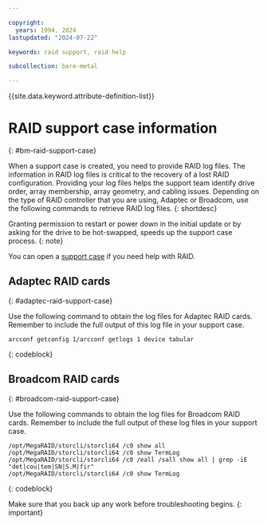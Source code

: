 ```yaml
---

copyright:
  years: 1994, 2024
lastupdated: "2024-07-22"

keywords: raid support, raid help

subcollection: bare-metal

---
```


{{site.data.keyword.attribute-definition-list}}

# RAID support case information
{: #bm-raid-support-case}

When a support case is created, you need to provide RAID log files. The information in RAID log files is critical to the recovery of a lost RAID configuration. Providing your log files helps the support team identify drive order, array membership, array geometry, and cabling issues. Depending on the type of RAID controller that you are using, Adaptec or Broadcom, use the following commands to retrieve RAID log files.
{: shortdesc}

Granting permission to restart or power down in the initial update or by asking for the drive to be hot-swapped, speeds up the support case process.
{: note}

You can open a [support case](/docs/get-support?topic=get-support-using-avatar#getting-support) if you need help with RAID.

## Adaptec RAID cards
{: #adaptec-raid-support-case}

Use the following command to obtain the log files for Adaptec RAID cards. Remember to include the full output of this log file in your support case.

```text
arcconf getconfig 1/arcconf getlogs 1 device tabular
```
{: codeblock}

## Broadcom RAID cards
{: #broadcom-raid-support-case}

Use the following commands to obtain the log files for Broadcom RAID cards. Remember to include the full output of these log files in your support case.

```text
/opt/MegaRAID/storcli/storcli64 /c0 show all
/opt/MegaRAID/storcli/storcli64 /c0 show TermLog
/opt/MegaRAID/storcli/storcli64 /c0 /eall /sall show all | grep -iE "det|cou|tem|SN|S.M|fir"
/opt/MegaRAID/storcli/storcli64 /c0 show TermLog
```
{: codeblock}

Make sure that you back up any work before troubleshooting begins.
{: important}
